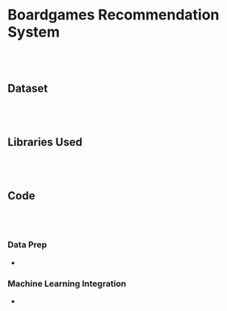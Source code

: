 # Boardgames Recommendation System   

<br><br/>





## Dataset

<br><br/>



## Libraries Used 

<br><br/>


## Code
<br><br/>
### Data Prep 
* 

### Machine Learning Integration 
* 

